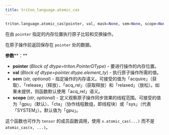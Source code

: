 ```yaml
---
title: triton_language.atomic_cas
---
```


```python
triton.language.atomic_cas(pointer, val, mask=None, sem=None, scope=None)
```


在由 `pointer` 指定的内存位置执行原子比较和交换操作。 


在原子操作前返回保存在 `pointer` 处的数据。


**参数****：**

* **pointer** (*Block of dtype=triton.PointerDType*) - 要进行操作的内存位置。
* **val** (*Block of dtype=pointer.dtype.element_ty*) - 执行原子操作所需的值。
* **sem** (*str, optional*) - 指定操作的内存语义。可接受的值为「acquire」（获取）、「release」（释放）、「acq_rel」（获取释放）和「relaxed」（放松）。如果未提供，则函数默认使用「acq_rel」语义。
* **scope** (*str*, *optional*) - 定义观察原子操作同步效果的线程范围。可接受的值为「gpu」（默认）、「cta」（协作线程数组，即线程块）或「sys」（代表「SYSTEM」）。默认值为「gpu」。

这个函数也可作为 `tensor` 的成员函数调用，使用 `x.atomic_cas(...)` 而不是 `atomic_cas(x, ...)`。


